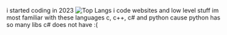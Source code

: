 i started coding in 2023
![Top Langs](https://github-readme-stats.vercel.app/api/top-langs/?username=icebanana0&theme=tokyonight)
i code websites and low level stuff 
im most familiar with these languages c, c++, c# and python cause python has so many libs c# does not have :(
